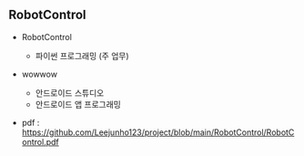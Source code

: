 ## RobotControl
- RobotControl
    + 파이썬 프로그래밍 (주 업무)

- wowwow
    + 안드로이드 스튜디오
    + 안드로이드 앱 프로그래밍

- pdf : https://github.com/Leejunho123/project/blob/main/RobotControl/RobotControl.pdf
